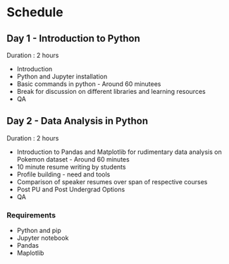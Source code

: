 # Schedule

## Day 1 - Introduction to Python
Duration : 2 hours
  * Introduction
  * Python and Jupyter installation
  * Basic commands in python - Around 60 minutees
  * Break for discussion on different libraries and learning resources
  * QA
  
## Day 2 - Data Analysis in Python
Duration : 2 hours
  * Introduction to Pandas and Matplotlib for rudimentary data analysis on Pokemon dataset - Around 60 minutes
  * 10 minute resume writing by students
  * Profile building - need and tools
  * Comparison of speaker resumes over span of respective courses
  * Post PU and Post Undergrad Options
  * QA
  


### Requirements
* Python and pip
* Jupyter notebook
* Pandas
* Maplotlib
